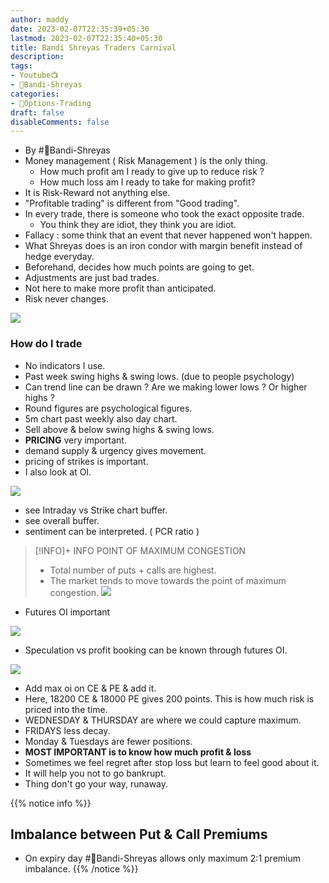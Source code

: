 ```yaml
---
author: maddy
date: 2023-02-07T22:35:39+05:30
lastmod: 2023-02-07T22:35:40+05:30
title: Bandi Shreyas Traders Carnival
description: 
tags:
- Youtube📺
- 🧔Bandi-Shreyas 
categories: 
- 🤹Options-Trading
draft: false
disableComments: false
---
```

- By #🧔Bandi-Shreyas 
- Money management ( Risk Management ) is the only thing.
	- How much profit am I ready to give up to reduce risk ?
	- How much loss am I ready to take for making profit?
- It is Risk-Reward not anything else.
- "Profitable trading" is different from "Good trading".
- In every trade, there is someone who took the exact opposite trade.
	- You think they are idiot, they think you are idiot.
- Fallacy : some think that an event that never happened won't happen.
- What Shreyas does is an iron condor with margin benefit instead of hedge everyday.
- Beforehand, decides how much points are going to get.
- Adjustments are just bad trades.
- Not here to make more profit than anticipated.
- Risk never changes.

![](https://i.imgur.com/MmBmaTj.png)

### How do I trade
- No indicators I use.
- Past week swing highs & swing lows. (due to people psychology)
- Can trend line can be drawn ? Are we making lower lows ? Or higher highs ?
- Round figures are psychological figures.
- 5m chart past weekly also day chart.
- Sell above & below swing highs & swing lows.
- **PRICING** very important.
- demand supply & urgency gives movement.
- pricing of strikes is important.
- I also look at OI.

![](https://i.imgur.com/SlGJxMW.png)

- see Intraday vs Strike chart buffer.
- see overall buffer.
- sentiment can be interpreted. ( PCR ratio )

>[!INFO]+ INFO POINT OF MAXIMUM CONGESTION
> - Total number of puts + calls are highest.
> - The market tends to move towards the point of maximum congestion.
![](https://i.imgur.com/1ALjA3r.png)

- Futures OI important

![](https://i.imgur.com/P7wdVKl.png)

- Speculation vs profit booking can be known through futures OI.

![](https://i.imgur.com/mP28wSK.png)

- Add max oi on CE & PE & add it.
- Here, 18200 CE & 18000 PE gives 200 points. This is how much risk is priced into the time.
- WEDNESDAY & THURSDAY are where we could capture maximum.
- FRIDAYS less decay.
- Monday & Tuesdays are fewer positions.
- **MOST IMPORTANT is to know how much profit & loss**
- Sometimes we feel regret after stop loss but learn to feel good about it.
- It will help you not to go bankrupt.
- Thing don't go your way, runaway.

{{% notice info %}}
## Imbalance between Put & Call Premiums
- On expiry day #🧔Bandi-Shreyas allows only maximum 2:1 premium imbalance.
{{% /notice %}}
